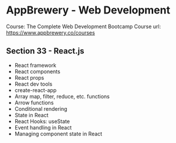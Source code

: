 # AppBrewery - Web Development

Course: The Complete Web Development Bootcamp
Course url: https://www.appbrewery.co/courses

## Section 33 - React.js
- React framework
- React components
- React props
- React dev tools
- create-react-app
- Array map, filter, reduce, etc. functions
- Arrow functions
- Conditional rendering
- State in React
- React Hooks: useState
- Event handling in React
- Managing component state in React
